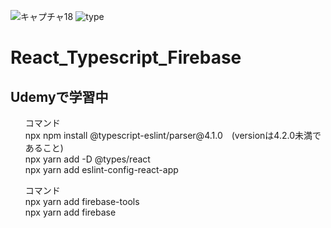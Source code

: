 ![キャプチャ18](https://user-images.githubusercontent.com/70077254/121601938-8f60a680-ca81-11eb-9a25-5e3ed482b1a6.PNG)
![type](https://user-images.githubusercontent.com/70077254/122793080-bfb40a80-d2f5-11eb-980f-0607c005ad06.PNG)
# React_Typescript_Firebase
## Udemyで学習中

<ul>
  コマンド<br>
npx npm install @typescript-eslint/parser@4.1.0　(versionは4.2.0未満であること)<br>
npx yarn add -D @types/react <br>
npx yarn add eslint-config-react-app
</ul>
<ul>
  コマンド<br>
npx yarn add firebase-tools<br>
npx yarn add firebase <br>
</ul>
